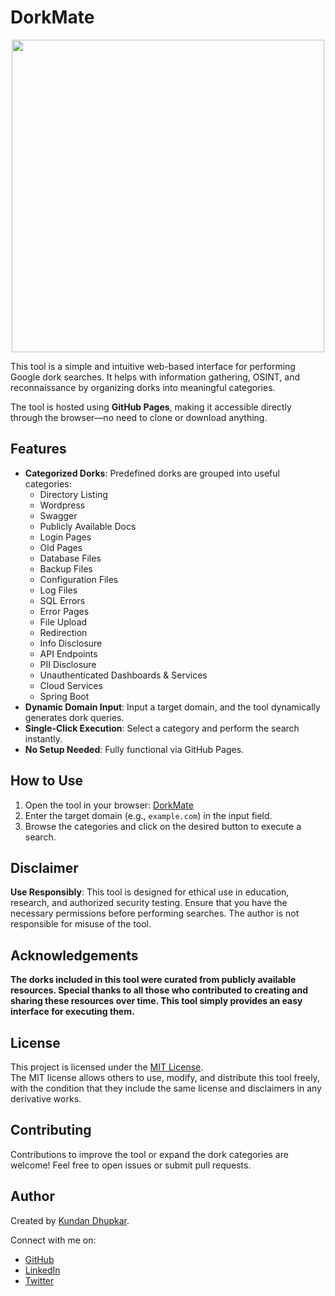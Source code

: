 # DorkMate

<p align="center">
  <img src="https://github.com/user-attachments/assets/9b9c4c0b-1aa1-4891-a420-7abeb7826b9d" width="500" />
</p>

This tool is a simple and intuitive web-based interface for performing Google dork searches. It helps with information gathering, OSINT, and reconnaissance by organizing dorks into meaningful categories. 

The tool is hosted using **GitHub Pages**, making it accessible directly through the browser—no need to clone or download anything.

## Features

- **Categorized Dorks**: Predefined dorks are grouped into useful categories:
  - Directory Listing
  - Wordpress
  - Swagger
  - Publicly Available Docs
  - Login Pages
  - Old Pages
  - Database Files
  - Backup Files
  - Configuration Files
  - Log Files
  - SQL Errors
  - Error Pages
  - File Upload
  - Redirection
  - Info Disclosure
  - API Endpoints
  - PII Disclosure
  - Unauthenticated Dashboards & Services
  - Cloud Services
  - Spring Boot
- **Dynamic Domain Input**: Input a target domain, and the tool dynamically generates dork queries.
- **Single-Click Execution**: Select a category and perform the search instantly.
- **No Setup Needed**: Fully functional via GitHub Pages.

## How to Use

1. Open the tool in your browser: [DorkMate](https://kundandhupkar.github.io/DorkMate)
2. Enter the target domain (e.g., `example.com`) in the input field.
3. Browse the categories and click on the desired button to execute a search.

## Disclaimer

**Use Responsibly**: This tool is designed for ethical use in education, research, and authorized security testing. Ensure that you have the necessary permissions before performing searches. The author is not responsible for misuse of the tool.

## Acknowledgements

**The dorks included in this tool were curated from publicly available resources. Special thanks to all those who contributed to creating and sharing these resources over time. This tool simply provides an easy interface for executing them.**

## License

This project is licensed under the [MIT License](LICENSE).  
The MIT license allows others to use, modify, and distribute this tool freely, with the condition that they include the same license and disclaimers in any derivative works.

## Contributing

Contributions to improve the tool or expand the dork categories are welcome! Feel free to open issues or submit pull requests.

## Author

Created by [Kundan Dhupkar](https://github.com/kundandhupkar). 

Connect with me on:

- [GitHub](https://github.com/kundandhupkar)
- [LinkedIn](https://linkedin.com/in/kundan-dhupkar)
- [Twitter](https://x.com/kundan_dhupkar)
